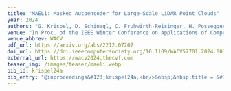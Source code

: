 ```yaml
---
title: "MAELi: Masked Autoencoder for Large-Scale LiDAR Point Clouds"
year: 2024
authors: "G. Krispel, D. Schinagl, C. Fruhwirth-Reisinger, H. Possegger, H. Bischof"
venue: "In Proc. of the IEEE Winter Conference on Applications of Computer Vision"
venue_abbrev: WACV
pdf_url: https://arxiv.org/abs/2212.07207
doi_url: https://doi.ieeecomputersociety.org/10.1109/WACV57701.2024.00335
external_url: https://wacv2024.thecvf.com
teaser_img: /images/teaser/maeli.webp
bib_id: krispel24a
bib_entry: "@inproceedings&#123;krispel24a,<br/>&nbsp;&nbsp;title = &#123;&#123;MAELi: Masked Autoencoder for Large-Scale LiDAR Point Clouds&#125;&#125;,<br/>&nbsp;&nbsp;author = &#123;Krispel, Georg and Schinagl, David and Fruhwirth-Reisinger, Christian and Possegger, Horst and Bischof, Horst&#125;,<br/>&nbsp;&nbsp;booktitle = &#123;Proc. of the IEEE Winter Conference on Applications of Computer Vision (WACV)&#125;,<br/>&nbsp;&nbsp;year = &#123;2024&#125;<br/>&#125;"
---
```

